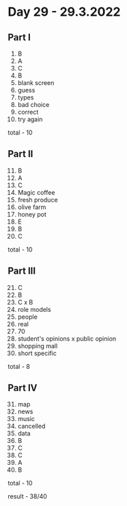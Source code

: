 # Day 29 - 29.3.2022

## Part I

1. B
2. A
3. C
4. B
5. blank screen
6. guess
7. types
8. bad choice
9. correct
10. try again

total - 10 

## Part II

11. B
12. A
13. C
14. Magic coffee
15. fresh produce
16. olive farm
17. honey pot
18. E
19. B
20. C

total - 10

## Part III

21. C
22. B
23. C x B
24. role models
25. people
26. real
27. 70
28. student's opinions x public opinion
29. shopping mall
30. short specific

total - 8 

## Part IV

31. map
32. news
33. music
34. cancelled
35. data
36. B
37. C
38. C
39. A
40. B

total - 10

result - 38/40